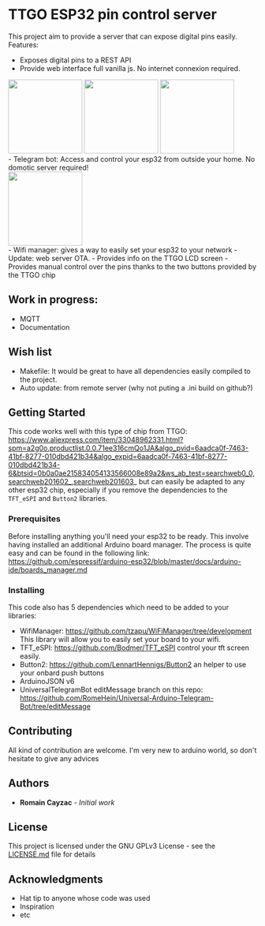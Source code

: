# TTGO ESP32 pin control server

This project aim to provide a server that can expose digital pins easily.
Features:
- Exposes digital pins to a REST API
- Provide web interface full vanilla js. No internet connexion required.
<div>
    <img src="images/controls.jpg" width="150">
    <img src="images/controls-edit.jpg" width="150">
    <img src="images/settings.jpg" width="150">
</div>
- Telegram bot: Access and control your esp32 from outside your home. No domotic server required!
<div>
    <img src="images/telegram.jpg" width="150">
</div>
- Wifi manager: gives a way to easily set your esp32 to your network
- Update: web server OTA.
- Provides info on the TTGO LCD screen
- Provides manual control over the pins thanks to the two buttons provided by the TTGO chip

## Work in progress:
- MQTT
- Documentation

## Wish list
- Makefile: It would be great to have all dependencies easily compiled to the project.
- Auto update: from remote server (why not puting a .ini build on github?)

## Getting Started

This code works well with this type of chip from TTGO: 
https://www.aliexpress.com/item/33048962331.html?spm=a2g0o.productlist.0.0.71ee316cmQo1JA&algo_pvid=6aadca0f-7463-41bf-8277-010dbd421b34&algo_expid=6aadca0f-7463-41bf-8277-010dbd421b34-6&btsid=0b0a0ae215834054133566008e89a2&ws_ab_test=searchweb0_0,searchweb201602_,searchweb201603_
but can easily be adapted to any other esp32 chip, especially if you remove the dependencies to the `TFT_eSPI` and `Button2` libraries.

### Prerequisites

Before installing anything you'll need your esp32 to be ready. This involve having installed an additional Arduino board manager. The process is quite easy and can be found in the following link:
https://github.com/espressif/arduino-esp32/blob/master/docs/arduino-ide/boards_manager.md

### Installing

This code also has 5 dependencies which need to be added to your libraries:
- WifiManager: https://github.com/tzapu/WiFiManager/tree/development
This library will allow you to easily set your board to your wifi.
- TFT_eSPI: https://github.com/Bodmer/TFT_eSPI
control your tft screen easily.
- Button2: https://github.com/LennartHennigs/Button2
an helper to use your onbard push buttons
- ArduinoJSON v6
- UniversalTelegramBot editMessage branch on this repo: https://github.com/RomeHein/Universal-Arduino-Telegram-Bot/tree/editMessage


## Contributing

All kind of contribution are welcome. I'm very new to arduino world, so don't hesitate to give any advices

## Authors

* **Romain Cayzac** - *Initial work*

## License

This project is licensed under the GNU GPLv3 License - see the [LICENSE.md](LICENSE.md) file for details

## Acknowledgments

* Hat tip to anyone whose code was used
* Inspiration
* etc
